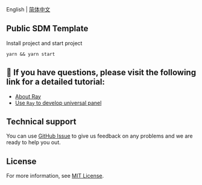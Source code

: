 English[](README.md) | [简体中文](README_zh.md)

## Public SDM Template

Install project and start project

```
yarn && yarn start
```

## :rocket: If you have questions, please visit the following link for a detailed tutorial:

- [About Ray](https://developer.tuya.com/cn/ray)
- [Use `Ray` to develop universal panel](https://developer.tuya.com/cn/miniapp-codelabs/codelabs/panelmore-guide/index.html#0)

## Technical support

You can use [GitHub Issue](https://github.com/Tuya-Community/tuya-ray-demo/issues) to give us feedback on any problems and we are ready to help you out.

## License

For more information, see [MIT License](LICENSE).
